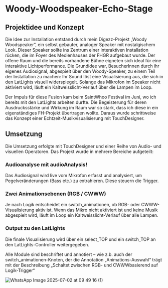 # Woody-Woodspeaker-Echo-Stage

## Projektidee und Konzept

Die Idee zur Installation entstand durch mein Digezz-Projekt „Woody Woodspeaker“, ein selbst gebauter, analoger Speaker mit nostalgischem Look. Dieser Speaker sollte ins Zentrum einer interaktiven Installation rücken, die im Foyer des Medienhauses der FHGR aufgebaut wurde. Der offene Raum und die bereits vorhandene Bühne eigneten sich ideal für eine interaktive Lichtperformance. Die Grundidee war, BesucherInnen durch ihr eigenes Audiosignal, abgespielt über den Woody-Speaker, zu einem Teil der Installation zu machen: Ihr Sound löst eine Visualisierung aus, die sich in den LatLights visuell widerspiegelt. Solange das Mikrofon im Speaker nicht aktiviert wird, läuft ein Kaltweisslicht-Verlauf über die Lampen im Loop.

Der Impuls für diese Fusion kam beim SaintWhoo Festival im Juni, wo ich bereits mit den LatLights arbeiten durfte. Die Begeisterung für deren Ausdrucksstärke und Wirkung im Raum war so stark, dass ich diese in ein eigenständiges FH-Projekt übertragen wollte. Daraus wurde schrittweise das Konzept einer Echtzeit-Musikvisualisierung mit TouchDesigner.


## Umsetzung
Die Umsetzung erfolgte mit TouchDesigner und einer Reihe von Audio- und visuellen Operatoren. Das Projekt wurde in mehrere Bereiche aufgeteilt:


### Audioanalyse mit audioAnalysis!

Das Audiosignal wird live vom Mikrofon erfasst und analysiert, um Pegelveränderungen (Bass etc.) zu extrahieren. Diese steuern die Trigger.


### Zwei Animationsebenen (RGB / CWWW)
Je nach Logik entscheidet ein switch_animationen, ob RGB- oder CWWW-Visualisierung aktiv ist. Wenn das Mikro nicht aktiviert ist und keine Musik abgespielt wird, läuft im Loop ein Kaltweisslicht-Verlauf über alle Lampen. 


### Output zu den LatLights
Die finale Visualisierung wird über ein select_TOP und ein switch_TOP an den LatLights-Controller weitergegeben.

Alle Module sind beschriftet und annotiert – wie z.b. auch der switch_animationen-Knoten, der die Annotation „Animations-Auswahl“ trägt mit der Beschreibung „Schaltet zwischen RGB- und CWWWbasierend auf Logik-Trigger“


![WhatsApp Image 2025-07-02 at 09 49 16 (1)](https://github.com/user-attachments/assets/f6af7326-c87d-4791-ac2d-dd386492a554)
